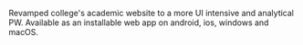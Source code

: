 Revamped college's academic website to a more UI intensive and analytical PW. Available as an installable web app on android, ios, windows and macOS.
